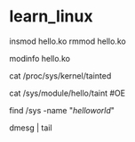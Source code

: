 # learn_linux

insmod hello.ko
rmmod hello.ko

modinfo hello.ko

cat /proc/sys/kernel/tainted

cat /sys/module/hello/taint #OE

find /sys -name "*helloworld*"

dmesg | tail